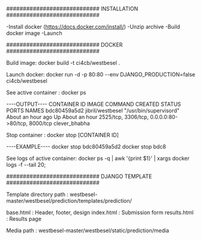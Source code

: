############################
        INSTALLATION
############################

-Install docker (https://docs.docker.com/install/)
-Unzip archive
-Build docker image
-Launch


############################
          DOCKER
############################

Build image:
docker build -t ci4cb/westbesel . 

Launch docker:
docker run -d -p 80:80 --env DJANGO_PRODUCTION=false ci4cb/westbesel

See active container :
docker ps

----OUTPUT----
CONTAINER ID        IMAGE               COMMAND                  CREATED             STATUS              PORTS                                              NAMES
bdc80459a5d2        jibril/westbesel    "/usr/bin/supervisord"   About an hour ago   Up About an hour    2525/tcp, 3306/tcp, 0.0.0.0:80->80/tcp, 8000/tcp   clever_bhabha

Stop container :
docker stop [CONTAINER ID] 

----EXAMPLE----
docker stop bdc80459a5d2
docker stop bdc8

See logs of active container:
docker ps -q | awk '{print $1}' | xargs docker logs -f --tail 20;

############################
       DJANGO TEMPLATE
############################


Template directory path : 
westbesel-master/westbesel/prediction/templates/prediction/

base.html : Header, footer, design
index.html : Submission form
results.html : Results page

Media path :
westbesel-master/westbesel/static/prediction/media



